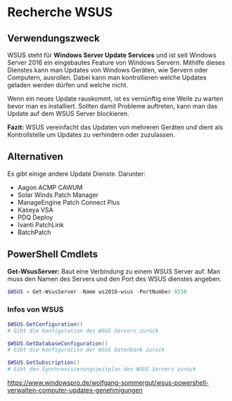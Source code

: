 # Recherche WSUS

## Verwendungszweck

WSUS steht für **Windows Server Update Services** und ist seit Windows Server 2016 ein eingebautes Feature von Windows Servern. Mithilfe dieses Dienstes kann man Updates von Windows Geräten, wie Servern oder Computern, ausrollen. Dabei kann man kontrollieren welche Updates geladen werden dürfen und welche nicht.

Wenn ein neues Update rauskommt, ist es vernünftig eine Weile zu warten bevor man es installiert. Sollten damit Probleme auftreten, kann man das Update auf dem WSUS Server blockieren. 

**Fazit:** WSUS vereinfacht das Updaten von mehreren Geräten und dient als Kontrollstelle um Updates zu verhindern oder zuzulassen. 

## Alternativen

Es gibt einige andere Update Dienste. Darunter:

* Aagon ACMP CAWUM
* Solar Winds Patch Manager
* ManageEngine Patch Connect Plus
* Kaseya VSA
* PDQ Deploy
* Ivanti PatchLink
* BatchPatch

## PowerShell Cmdlets

**Get-WsusServer:**
Baut eine Verbindung zu einem WSUS Server auf. Man muss den Namen des Servers und den Port des WSUS dienstes angeben.

```PowerShell
$WSUS = Get-WsusServer -Name ws2016-wsus -PortNumber 8530
```

### Infos von WSUS

```PowerShell
$WSUS.GetConfiguration()
# Gibt die konfiguration des WSUS Servers zurück

$WSUS.GetDatabaseConfiguration()
# Gibt die konfiguration der WSUS Datenbank zurück

$WSUS.GetSubscription()
# Gibt den Synchronisierungszeitplan des WSUS Servers zurück
```

https://www.windowspro.de/wolfgang-sommergut/wsus-powershell-verwalten-computer-updates-genehmigungen
